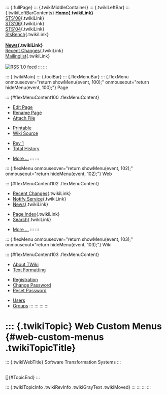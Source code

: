 ::: {.fullPage}
::: {.twikiMiddleContainer}
::: {.twikiLeftBar}
::: {.twikiLeftBarContents}
**[Home](WebHome){.twikiLink}**\
[STS\'08](STS08){.twikiLink}\
[STS\'06](http://www.program-transformation.org/Sts/STS06){.twikiLink}\
[STS\'04](STS04){.twikiLink}\
[StsBench](StsBench){.twikiLink}\
\
**[News](WebNews){.twikiLink}**\
[Recent Changes](WebChanges){.twikiLink}\
[Mailinglist](MailingList){.twikiLink}\
\
[![](../pub/rss.gif "RSS 1.0 feed")](WebRss@skin=rss)
:::
:::

::: {.twikiMain}
::: {.toolBar}
::: {.flexMenuBar}
::: {.flexMenu onmouseover="return showMenu(event, 100);" onmouseout="return hideMenu(event, 100);"}
Page

::: {#flexMenuContent100 .flexMenuContent}
-   [Edit
    Page](http://www.program-transformation.org/edit/Sts/WebCustomMenus?t=1536829012)
-   [Rename
    Page](http://www.program-transformation.org/rename/Sts/WebCustomMenus)
-   [Attach
    File](http://www.program-transformation.org/attach/Sts/WebCustomMenus)

<!-- -->

-   [Printable](http://www.program-transformation.org/view/Sts/WebCustomMenus?skin=print.pattern)
-   [Wiki
    Source](http://www.program-transformation.org/view/Sts/WebCustomMenus?skin=text&raw=on&contenttype=text/plain)

<!-- -->

-   [Rev
    1](http://www.program-transformation.org/view/Sts/WebCustomMenus?rev=1.1)
-   [Total
    History](http://www.program-transformation.org/rdiff/Sts/WebCustomMenus)

<!-- -->

-   [More
    \...](http://www.program-transformation.org/oops/Sts/WebCustomMenus?template=oopsmore&param1=1.1&param2=1.1)
:::
:::

::: {.flexMenu onmouseover="return showMenu(event, 102);" onmouseout="return hideMenu(event, 102);"}
Web

::: {#flexMenuContent102 .flexMenuContent}
-   [Recent Changes](WebChanges){.twikiLink}
-   [Notify Service](WebNotify){.twikiLink}
-   [News](WebNews){.twikiLink}

<!-- -->

-   [Page Index](WebIndex){.twikiLink}
-   [Search](WebSearch){.twikiLink}

<!-- -->

-   [More
    \...](http://www.program-transformation.org/oops/Sts/WebCustomMenus?template=oopsmore&param1=1.1&param2=1.1)
:::
:::

::: {.flexMenu onmouseover="return showMenu(event, 103);" onmouseout="return hideMenu(event, 103);"}
Wiki

::: {#flexMenuContent103 .flexMenuContent}
-   [About
    TWiki](http://www.program-transformation.org/view/TWiki/WebHome)
-   [Text
    Formatting](http://www.program-transformation.org/view/TWiki/TextFormattingRules)

<!-- -->

-   [Registration](http://www.program-transformation.org/view/TWiki/TWikiRegistration)
-   [Change
    Password](http://www.program-transformation.org/view/TWiki/ChangePassword)
-   [Reset
    Password](http://www.program-transformation.org/view/TWiki/ResetPassword)

<!-- -->

-   [Users](http://www.program-transformation.org/view/Main/TWikiUsers)
-   [Groups](http://www.program-transformation.org/view/Main/TWikiGroups)
:::
:::
:::
:::

::: {.twikiTopic}
Web Custom Menus {#web-custom-menus .twikiTopicTitle}
================

::: {.twikiWebTitle}
Software Transformation Systems
:::

\
[]{#TopicEnd}
:::

::: {.twikiTopicInfo .twikiRevInfo .twikiGrayText .twikiMoved}
:::
:::
:::
:::
